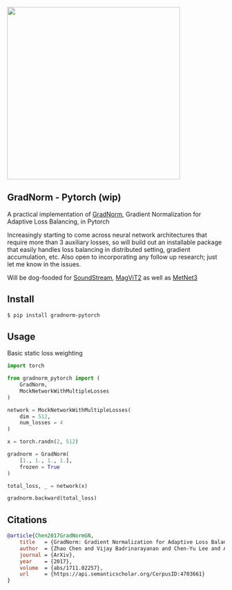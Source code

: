 <img src="./gradnorm.png" width="400px"></img>

## GradNorm - Pytorch (wip)

A practical implementation of <a href="https://arxiv.org/abs/1711.02257">GradNorm</a>, Gradient Normalization for Adaptive Loss Balancing, in Pytorch

Increasingly starting to come across neural network architectures that require more than 3 auxiliary losses, so will build out an installable package that easily handles loss balancing in distributed setting, gradient accumulation, etc. Also open to incorporating any follow up research; just let me know in the issues.

Will be dog-fooded for <a href="http://github.com/lucidrains/audiolm-pytorch">SoundStream</a>, <a href="https://github.com/lucidrains/magvit2-pytorch">MagViT2</a> as well as <a href="https://github.com/lucidrains/metnet-3">MetNet3</a>

## Install

```bash
$ pip install gradnorm-pytorch
```

## Usage

Basic static loss weighting

```python
import torch

from gradnorm_pytorch import (
    GradNorm,
    MockNetworkWithMultipleLosses
)

network = MockNetworkWithMultipleLosses(
    dim = 512,
    num_losses = 4
)

x = torch.randn(2, 512)

gradnorm = GradNorm(
    [1., 1., 1., 1.],
    frozen = True
)

total_loss, _ = network(x)

gradnorm.backward(total_loss)
```

## Citations

```bibtex
@article{Chen2017GradNormGN,
    title   = {GradNorm: Gradient Normalization for Adaptive Loss Balancing in Deep Multitask Networks},
    author  = {Zhao Chen and Vijay Badrinarayanan and Chen-Yu Lee and Andrew Rabinovich},
    journal = {ArXiv},
    year    = {2017},
    volume  = {abs/1711.02257},
    url     = {https://api.semanticscholar.org/CorpusID:4703661}
}
```
